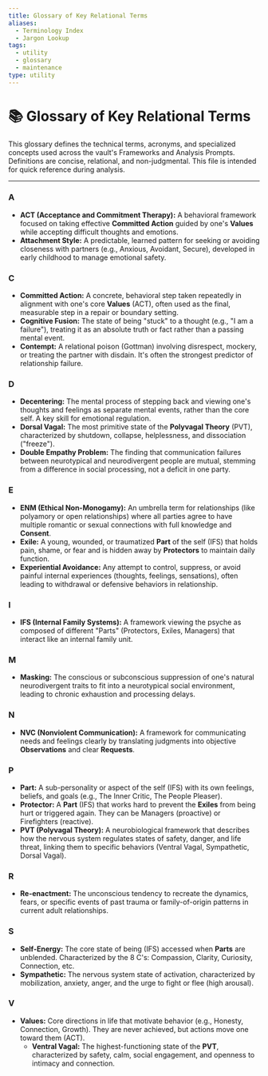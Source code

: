 ```yaml
---
title: Glossary of Key Relational Terms
aliases:
  - Terminology Index
  - Jargon Lookup
tags:
  - utility
  - glossary
  - maintenance
type: utility
---
```


<!-- @format -->

# 📚 Glossary of Key Relational Terms

This glossary defines the technical terms, acronyms, and specialized concepts used across the vault's Frameworks and Analysis Prompts. Definitions are concise, relational, and non-judgmental. This file is intended for quick reference during analysis.

---

### A

- **ACT (Acceptance and Commitment Therapy):** A behavioral framework focused on taking effective **Committed Action** guided by one's **Values** while accepting difficult thoughts and emotions.
- **Attachment Style:** A predictable, learned pattern for seeking or avoiding closeness with partners (e.g., Anxious, Avoidant, Secure), developed in early childhood to manage emotional safety.

### C

- **Committed Action:** A concrete, behavioral step taken repeatedly in alignment with one's core **Values** (ACT), often used as the final, measurable step in a repair or boundary setting.
- **Cognitive Fusion:** The state of being "stuck" to a thought (e.g., "I am a failure"), treating it as an absolute truth or fact rather than a passing mental event.
- **Contempt:** A relational poison (Gottman) involving disrespect, mockery, or treating the partner with disdain. It's often the strongest predictor of relationship failure.

### D

- **Decentering:** The mental process of stepping back and viewing one's thoughts and feelings as separate mental events, rather than the core self. A key skill for emotional regulation.
- **Dorsal Vagal:** The most primitive state of the **Polyvagal Theory** (PVT), characterized by shutdown, collapse, helplessness, and dissociation ("freeze").
- **Double Empathy Problem:** The finding that communication failures between neurotypical and neurodivergent people are mutual, stemming from a difference in social processing, not a deficit in one party.

### E

- **ENM (Ethical Non-Monogamy):** An umbrella term for relationships (like polyamory or open relationships) where all parties agree to have multiple romantic or sexual connections with full knowledge and **Consent**.
- **Exile:** A young, wounded, or traumatized **Part** of the self (IFS) that holds pain, shame, or fear and is hidden away by **Protectors** to maintain daily function.
- **Experiential Avoidance:** Any attempt to control, suppress, or avoid painful internal experiences (thoughts, feelings, sensations), often leading to withdrawal or defensive behaviors in relationship.

### I

- **IFS (Internal Family Systems):** A framework viewing the psyche as composed of different "Parts" (Protectors, Exiles, Managers) that interact like an internal family unit.

### M

- **Masking:** The conscious or subconscious suppression of one's natural neurodivergent traits to fit into a neurotypical social environment, leading to chronic exhaustion and processing delays.

### N

- **NVC (Nonviolent Communication):** A framework for communicating needs and feelings clearly by translating judgments into objective **Observations** and clear **Requests**.

### P

- **Part:** A sub-personality or aspect of the self (IFS) with its own feelings, beliefs, and goals (e.g., The Inner Critic, The People Pleaser).
- **Protector:** A **Part** (IFS) that works hard to prevent the **Exiles** from being hurt or triggered again. They can be Managers (proactive) or Firefighters (reactive).
- **PVT (Polyvagal Theory):** A neurobiological framework that describes how the nervous system regulates states of safety, danger, and life threat, linking them to specific behaviors (Ventral Vagal, Sympathetic, Dorsal Vagal).

### R

- **Re-enactment:** The unconscious tendency to recreate the dynamics, fears, or specific events of past trauma or family-of-origin patterns in current adult relationships.

### S

- **Self-Energy:** The core state of being (IFS) accessed when **Parts** are unblended. Characterized by the 8 C's: Compassion, Clarity, Curiosity, Connection, etc.
- **Sympathetic:** The nervous system state of activation, characterized by mobilization, anxiety, anger, and the urge to fight or flee (high arousal).

### V

- **Values:** Core directions in life that motivate behavior (e.g., Honesty, Connection, Growth). They are never achieved, but actions move one toward them (ACT).
  - **Ventral Vagal:** The highest-functioning state of the **PVT**, characterized by safety, calm, social engagement, and openness to intimacy and connection.
